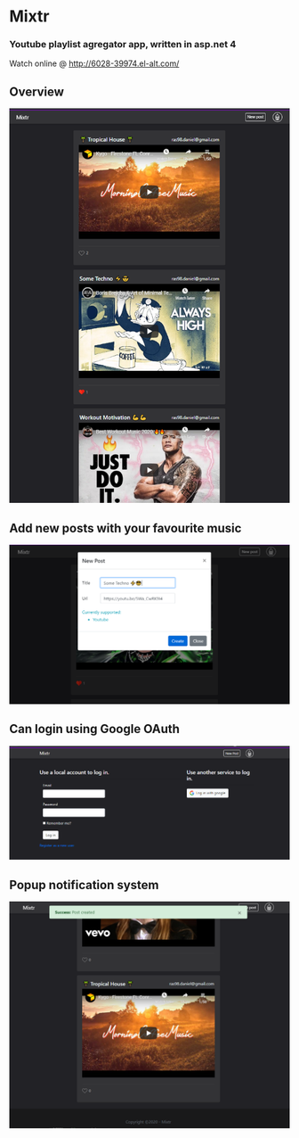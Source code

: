 # Mixtr
### Youtube playlist agregator app, written in asp.net 4
Watch online @ http://6028-39974.el-alt.com/

## Overview
![Overview](Mixtr/img/overview.png)
## Add new posts with your favourite music
![Login Page](Mixtr/img/new-post.png)
## Can login using Google OAuth
![Login Page](Mixtr/img/login-page.png)
## Popup notification system
![Login Page](Mixtr/img/success-add.png)
